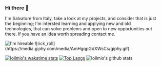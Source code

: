 ### Hi there 👋
 I'm Salvatore from Italy, take a look at my projects, and consider that is just the beginning; I'm intersted learning and applying new and old technologies, that can solve problems and open to new opportunities out there. If you have an idea worth spreading contact me.




<img src="https://img.shields.io/badge/Hireable%20-Yes-blue.svg?style=plastic" alt="I'm hireable">
![rick_roll](https://media.giphy.com/media/AmHgqpGdXWsCs/giphy.gif)


[![Ioilmio's wakatime stats](https://github-readme-stats.vercel.app/api/wakatime?username=ioilmio)](https://github.com/ioilmio/github-readme-stats)
[![Top Langs](https://github-readme-stats.vercel.app/api/top-langs/?username=ioilmio)](https://github.com/ioilmio/github-readme-stats)
![Ioilmio's github stats](https://github-readme-stats.vercel.app/api?username=ioilmio)






